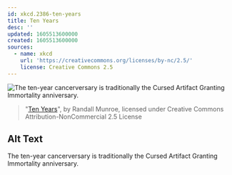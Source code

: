 ```yaml
---
id: xkcd.2386-ten-years
title: Ten Years
desc: ''
updated: 1605513600000
created: 1605513600000
sources:
  - name: xkcd
    url: 'https://creativecommons.org/licenses/by-nc/2.5/'
    license: Creative Commons 2.5
---
```

![The ten-year cancerversary is traditionally the Cursed Artifact Granting Immortality anniversary.](https://imgs.xkcd.com/comics/ten_years.png)
> "[Ten Years](https://xkcd.com/2386/)", by Randall Munroe, licensed under Creative Commons Attribution-NonCommercial 2.5 License

## Alt Text
The ten-year cancerversary is traditionally the Cursed Artifact Granting Immortality anniversary.
